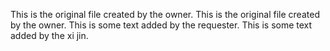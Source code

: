 This is the original file created by the owner.
This is the original file created by the owner.
This is some text added by the requester.
This is some text added by the xi jin.

